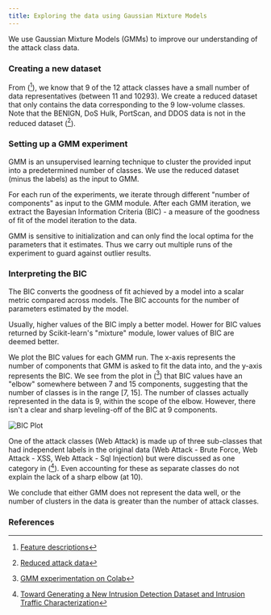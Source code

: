 ```yaml
---
title: Exploring the data using Gaussian Mixture Models
---
```

We use Gaussian Mixture Models (GMMs) to improve our understanding of the attack class data.

### Creating a new dataset
From ([^notes1]), we know that 9 of the 12 attack classes have a small number of data representatives (between 11 and 10293). We create a reduced dataset that only contains the data corresponding to the 9 low-volume classes. Note that the BENIGN, DoS Hulk, PortScan, and DDOS data is not in the reduced dataset ([^data2]).

### Setting up a GMM experiment
GMM is an unsupervised learning technique to cluster the provided input into a predetermined number of classes. We use the reduced dataset (minus the labels) as the input to GMM.

For each run of the experiments, we iterate through different "number of components" as input to the GMM module. After each GMM iteration, we extract the Bayesian Information Criteria (BIC) - a measure of the goodness of fit of the model iteration to the data.

GMM is sensitive to initialization and can only find the local optima for the parameters that it estimates. Thus we carry out multiple runs of the experiment to guard against outlier results.

### Interpreting the BIC
The BIC converts the goodness of fit achieved by a model into a scalar metric compared across models. The BIC accounts for the number of parameters estimated by the model.

Usually, higher values of the BIC imply a better model. Hower for BIC values returned by Scikit-learn's "mixture" module, lower values of BIC are deemed better.

We plot the BIC values for each GMM run. The x-axis represents the number of components that GMM is asked to fit the data into, and the y-axis represents the BIC. We see from the plot in ([^colab4]) that BIC values have an "elbow" somewhere between 7 and 15 components, suggesting that the number of classes is in the range [7, 15]. The number of classes actually represented in the data is 9, within the scope of the elbow. However, there isn't a clear and sharp leveling-off of the BIC at 9 components.

![BIC Plot](/CICIDS/assets/images/2020-11-13-gmm-bic.png)

One of the attack classes (Web Attack) is made up of three sub-classes that had independent labels in the original data (Web Attack - Brute Force, Web Attack - XSS, Web Attack - Sql Injection) but were discussed as one category in ([^unb1]). Even accounting for these as separate classes do not explain the lack of a sharp elbow (at 10).

We conclude that either GMM does not represent the data well, or the number of clusters in the data is greater than the number of attack classes.

### References
[^notes1]: [Feature descriptions](https://github.com/r-dube/CICIDS/blob/main/notes/cicflowmeter-2020-ReadMe.txt)
[^data2]: [Reduced attack data](https://github.com/r-dube/CICIDS/blob/main/MachineLearningCVE/processed/small-cicids2017.csv)
[^colab4]: [GMM experimentation on Colab](https://github.com/r-dube/CICIDS/blob/main/cicids_gmm.ipynb)
[^unb1]: [Toward Generating a New Intrusion Detection Dataset and Intrusion Traffic Characterization](https://www.scitepress.org/Papers/2018/66398/66398.pdf)
